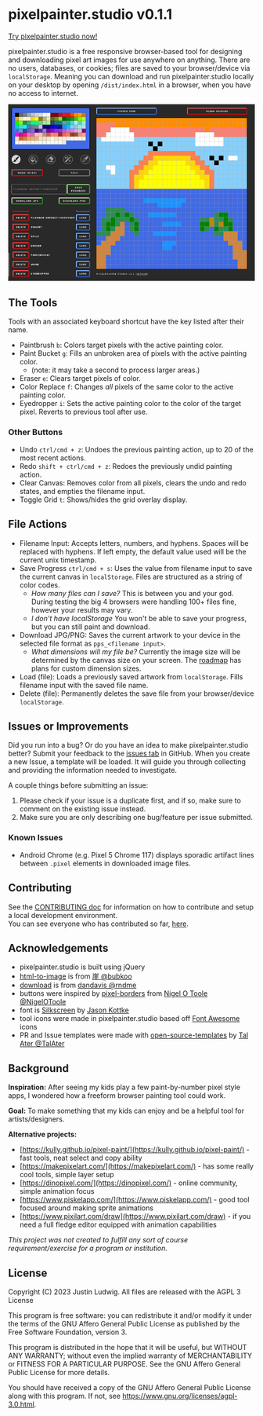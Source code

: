 # pixelpainter.studio v0.1.1

[Try pixelpainter.studio now!](https://pixelpainter.studio)

pixelpainter.studio is a free responsive browser-based tool for designing and downloading pixel art images for use anywhere on anything. There are no users, databases, or cookies; files are saved to your browser/device via `localStorage`. Meaning you can download and run pixelpainter.studio locally on your desktop by opening `/dist/index.html` in a browser, when you have no access to internet.

![pixelpainter.studio website screenshot](/sample/screenshot.png?raw=true "pixelpainter.studio website screenshot")

## The Tools

Tools with an associated keyboard shortcut have the key listed after their name.
- Paintbrush `b`: Colors target pixels with the active painting color.
- Paint Bucket `g`: Fills an unbroken area of pixels with the active painting color.
	- (note: it may take a second to process larger areas.)
- Eraser `e`: Clears target pixels of color.
- Color Replace `f`: Changes *all* pixels of the same color to the active painting color.
- Eyedropper `i`: Sets the active painting color to the color of the target pixel. Reverts to previous tool after use.

### Other Buttons

- Undo `ctrl/cmd + z`: Undoes the previous painting action, up to 20 of the most recent actions.
- Redo `shift + ctrl/cmd + z`: Redoes the previously undid painting action.
- Clear Canvas: Removes color from all pixels, clears the undo and redo states, and empties the filename input.
- Toggle Grid `t`: Shows/hides the grid overlay display.


## File Actions

- Filename Input: Accepts letters, numbers, and hyphens. Spaces will be replaced with hyphens. If left empty, the default value used will be the current unix timestamp.
- Save Progress `ctrl/cmd + s`: Uses the value from filename input to save the current canvas in `localStorage`. Files are structured as a string of color codes.
	- *How many files can I save?* This is between you and your god. During testing the big 4 browsers were handling 100+ files fine, however your results may vary.
	- *I don't have localStorage* You won't be able to save your progress, but you can still paint and download.
- Download JPG/PNG: Saves the current artwork to your device in the selected file format as `pps_<filename input>`.
	- *What dimensions will my file be?* Currently the image size will be determined by the canvas size on your screen. The [roadmap](ROADMAP.md) has plans for custom dimension sizes.
- Load (file): Loads a previously saved artwork from `localStorage`. Fills filename input with the saved file name.
- Delete (file): Permanently deletes the save file from your browser/device `localStorage`.


## Issues or Improvements

Did you run into a bug? Or do you have an idea to make pixelpainter.studio better? Submit your feedback to the [issues tab](https://github.com/jluxeg/pixelpainter.studio/issues) in GitHub. When you create a new Issue, a template will be loaded. It will guide you through collecting and providing the information needed to investigate.

A couple things before submitting an issue:
1. Please check if your issue is a duplicate first, and if so, make sure to comment on the existing issue instead.
2. Make sure you are only describing one bug/feature per issue submitted.

### Known Issues

- Android Chrome (e.g. Pixel 5 Chrome 117) displays sporadic artifact lines between `.pixel` elements in downloaded image files.


## Contributing

See the [CONTRIBUTING doc](CONTRIBUTING.md) for information on how to contribute and setup a local development environment.\
You can see everyone who has contributed so far, [here](CONTRIBUTORS.md).


## Acknowledgements

- pixelpainter.studio is built using jQuery
- [html-to-image](https://github.com/bubkoo/html-to-image) is from [崖 @bubkoo](https://github.com/bubkoo)
- [download](https://github.com/rndme/download) is from [dandavis @rndme](https://github.com/rndme)
- buttons were inspired by [pixel-borders](https://github.com/NigelOToole/pixel-borders) from [Nigel O Toole @NigelOToole](https://github.com/NigelOToole)
- font is [Silkscreen](https://fonts.google.com/specimen/Silkscreen) by [Jason Kottke](https://github.com/jkottke)
- tool icons were made in pixelpainter.studio based off [Font Awesome](https://fontawesome.com/) icons
- PR and Issue templates were made with [open-source-templates](https://github.com/TalAter/open-source-templates) by [Tal Ater @TalAter](https://github.com/TalAter)


## Background

**Inspiration:** After seeing my kids play a few paint-by-number pixel style apps, I wondered how a freeform browser painting tool could work.

**Goal:** To make something that my kids can enjoy and be a helpful tool for artists/designers.

**Alternative projects:**
- [https://kully.github.io/pixel-paint/](https://kully.github.io/pixel-paint/) - fast tools, neat select and copy ability
- [https://makepixelart.com/](https://makepixelart.com/) - has some really cool tools, simple layer setup
- [https://dinopixel.com/](https://dinopixel.com/) - online community, simple animation focus
- [https://www.piskelapp.com/](https://www.piskelapp.com/) - good tool focused around making sprite animations
- [https://www.pixilart.com/draw](https://www.pixilart.com/draw) - if you need a full fledge editor equipped with animation capabilities

*This project was not created to fulfill any sort of course requirement/exercise for a program or institution.*


## License

Copyright (C) 2023 Justin Ludwig. All files are released with the AGPL 3 License

This program is free software: you can redistribute it and/or modify it under the terms of the GNU Affero General Public License as published by the Free Software Foundation, version 3.

This program is distributed in the hope that it will be useful, but WITHOUT ANY WARRANTY; without even the implied warranty of MERCHANTABILITY or FITNESS FOR A PARTICULAR PURPOSE. See the GNU Affero General Public License for more details.

You should have received a copy of the GNU Affero General Public License along with this program. If not, see <https://www.gnu.org/licenses/agpl-3.0.html>.
